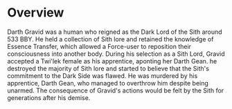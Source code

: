 # Overview
Darth Gravid was a human who reigned as the Dark Lord of the Sith around 533 BBY.
He held a collection of Sith lore and retained the knowledge of Essence Transfer, which allowed a Force-user to reposition their consciousness into another body.
During his selection as a Sith Lord, Gravid accepted a Twi'lek female as his apprentice, aponting her Darth Gean.
he destroyed the majority of Sith lore and started to believe that the Sith's commitment to the Dark Side was flawed.
He was murdered by his apprentice, Darth Gean, who managed to overthrow him despite being unarmed.
The consequence of Gravid's actions would be felt by the Sith for generations after his demise.